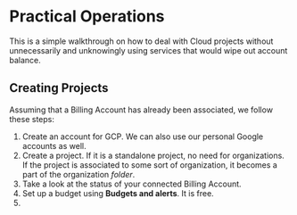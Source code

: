 # Practical Operations

This is a simple walkthrough on how to deal with Cloud projects without unnecessarily and unknowingly using services that would wipe out account balance.


## Creating Projects

Assuming that a Billing Account has already been associated, we follow these steps:
1. Create an account for GCP. We can also use our personal Google accounts as well.
1. Create a project. If it is a standalone project, no need for organizations. If the project is associated to some sort of organization, it becomes a part of the organization *folder*.
1. Take a look at the status of your connected Billing Account.
1. Set up a budget using **Budgets and alerts**. It is free. 
1. 